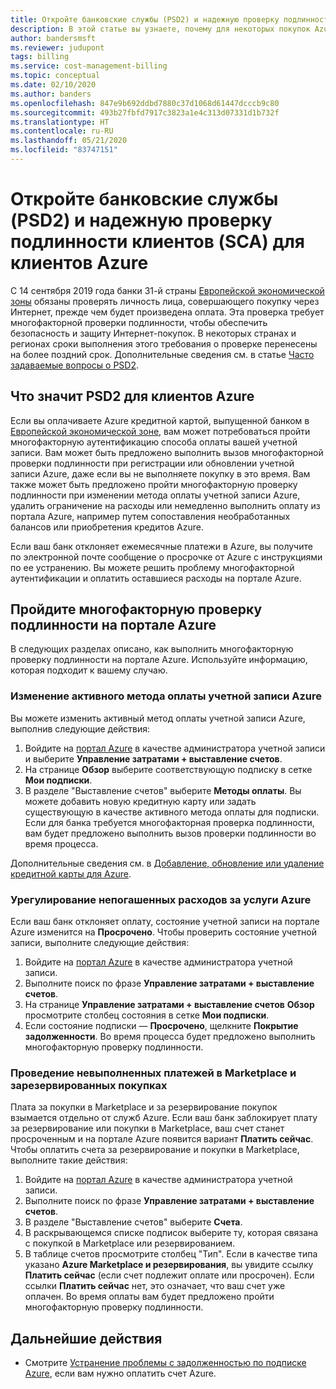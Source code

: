 ```yaml
---
title: Откройте банковские службы (PSD2) и надежную проверку подлинности клиентов (SCA) для клиентов Azure
description: В этой статье вы узнаете, почему для некоторых покупок Azure требуется многофакторная идентификация и как выполнить проверку подлинности.
author: bandersmsft
ms.reviewer: judupont
tags: billing
ms.service: cost-management-billing
ms.topic: conceptual
ms.date: 02/10/2020
ms.author: banders
ms.openlocfilehash: 847e9b692ddbd7880c37d1068d61447dcccb9c80
ms.sourcegitcommit: 493b27fbfd7917c3823a1e4c313d07331d1b732f
ms.translationtype: HT
ms.contentlocale: ru-RU
ms.lasthandoff: 05/21/2020
ms.locfileid: "83747151"
---
```

# <a name="open-banking-psd2-and-strong-customer-authentication-sca-for-azure-customers"></a>Откройте банковские службы (PSD2) и надежную проверку подлинности клиентов (SCA) для клиентов Azure

С 14 сентября 2019 года банки 31-й страны [Европейской экономической зоны](https://en.wikipedia.org/wiki/European_Economic_Area) обязаны проверять личность лица, совершающего покупку через Интернет, прежде чем будет произведена оплата. Эта проверка требует многофакторной проверки подлинности, чтобы обеспечить безопасность и защиту Интернет-покупок. В некоторых странах и регионах сроки выполнения этого требования о проверке перенесены на более поздний срок. Дополнительные сведения см. в статье [Часто задаваемые вопросы о PSD2](https://support.microsoft.com/en-us/help/4517854?preview).

## <a name="what-psd2-means-for-azure-customers"></a>Что значит PSD2 для клиентов Azure

Если вы оплачиваете Azure кредитной картой, выпущенной банком в [Европейской экономической зоне](https://en.wikipedia.org/wiki/European_Economic_Area), вам может потребоваться пройти многофакторную аутентификацию способа оплаты вашей учетной записи. Вам может быть предложено выполнить вызов многофакторной проверки подлинности при регистрации или обновлении учетной записи Azure, даже если вы не выполняете покупку в это время. Вам также может быть предложено пройти многофакторную проверку подлинности при изменении метода оплаты учетной записи Azure, удалить ограничение на расходы или немедленно выполнить оплату из портала Azure, например путем сопоставления необработанных балансов или приобретения кредитов Azure.

Если ваш банк отклоняет ежемесячные платежи в Azure, вы получите по электронной почте сообщение о просрочке от Azure с инструкциями по ее устранению. Вы можете решить проблему многофакторной аутентификации и оплатить оставшиеся расходы на портале Azure.

## <a name="complete-multi-factor-authentication-in-the-azure-portal"></a>Пройдите многофакторную проверку подлинности на портале Azure

В следующих разделах описано, как выполнить многофакторную проверку подлинности на портале Azure. Используйте информацию, которая подходит к вашему случаю.

### <a name="change-the-active-payment-method-of-your-azure-account"></a>Изменение активного метода оплаты учетной записи Azure

Вы можете изменить активный метод оплаты учетной записи Azure, выполнив следующие действия:

1. Войдите на [портал Azure](https://portal.azure.com) в качестве администратора учетной записи и выберите **Управление затратами + выставление счетов**.
2. На странице **Обзор** выберите соответствующую подписку в сетке **Мои подписки**.
3. В разделе "Выставление счетов" выберите **Методы оплаты**. Вы можете добавить новую кредитную карту или задать существующую в качестве активного метода оплаты для подписки. Если для банка требуется многофакторная проверка подлинности, вам будет предложено выполнить вызов проверки подлинности во время процесса.

Дополнительные сведения см. в [Добавление, обновление или удаление кредитной карты для Azure](change-credit-card.md).

### <a name="settle-outstanding-charges-for-azure-services"></a>Урегулирование непогашенных расходов за услуги Azure

Если ваш банк отклоняет оплату, состояние учетной записи на портале Azure изменится на **Просрочено**. Чтобы проверить состояние учетной записи, выполните следующие действия:

1. Войдите на [портал Azure](https://portal.azure.com/) в качестве администратора учетной записи.
2. Выполните поиск по фразе **Управление затратами + выставление счетов**.
3. На странице **Управление затратами + выставление счетов** **Обзор** просмотрите столбец состояния в сетке **Мои подписки**.
4. Если состояние подписки — **Просрочено**, щелкните **Покрытие задолженности**. Во время процесса будет предложено выполнить многофакторную проверку подлинности.

### <a name="settle-outstanding-charges-for-marketplace-and-reservation-purchases"></a>Проведение невыполненных платежей в Marketplace и зарезервированных покупках

Плата за покупки в Marketplace и за резервирование покупок взымается отдельно от служб Azure. Если ваш банк заблокирует плату за резервирование или покупки в Marketplace, ваш счет станет просроченным и на портале Azure появится вариант **Платить сейчас**. Чтобы оплатить счета за резервирование и покупки в Marketplace, выполните такие действия:

1. Войдите на [портал Azure](https://portal.azure.com/) в качестве администратора учетной записи.
2. Выполните поиск по фразе **Управление затратами + выставление счетов**.
3. В разделе "Выставление счетов" выберите **Счета**.
5. В раскрывающемся списке подписок выберите ту, которая связана с покупкой в Marketplace или резервированием.
6. В таблице счетов просмотрите столбец "Тип". Если в качестве типа указано **Azure Marketplace и резервирования**, вы увидите ссылку **Платить сейчас** (если счет подлежит оплате или просрочен). Если ссылки **Платить сейчас** нет, это означает, что ваш счет уже оплачен. Во время оплаты вам будет предложено пройти многофакторную проверку подлинности.

## <a name="next-steps"></a>Дальнейшие действия
- Смотрите [Устранение проблемы с задолженностью по подписке Azure](resolve-past-due-balance.md), если вам нужно оплатить счет Azure.
